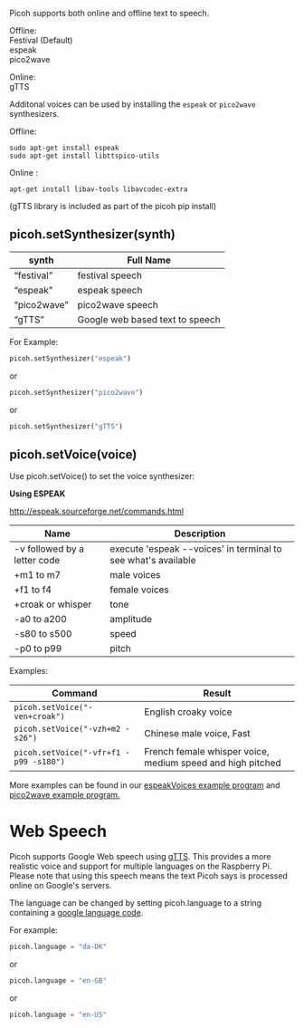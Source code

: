 Picoh supports both online and offline text to speech. 

Offline: <br>
Festival (Default) <br>
espeak <br>
pico2wave <br>

Online: <br>
gTTS <br>

Additonal voices can be used by installing the ```espeak``` or ```pico2wave``` synthesizers.

Offline:

 ```
 sudo apt-get install espeak
 sudo apt-get install libttspico-utils
 ```

Online :

 ```
 apt-get install libav-tools libavcodec-extra
 ```
 (gTTS library is included as part of the picoh pip install)
 
 
picoh.setSynthesizer(synth)
----------

| synth | Full Name |
|----|-------- |
| “festival” | festival speech |
| “espeak” | espeak speech |
| “pico2wave” | pico2wave speech |
| “gTTS” | Google web based text to speech |


For Example:
```python
picoh.setSynthesizer("espeak")
```

or 

```python
picoh.setSynthesizer("pico2wave")
```

or 

```python
picoh.setSynthesizer("gTTS")
```

picoh.setVoice(voice)
------

Use picoh.setVoice() to set the voice synthesizer:

<b>Using ESPEAK</b>

http://espeak.sourceforge.net/commands.html<br>

| Name| Description|
| --- |------|
| -v followed by a letter code| execute 'espeak --voices' in terminal to see what's available |
|   +m1 to m7   | male voices |
|   +f1 to f4   | female voices |
|   +croak or whisper   | tone |
|   -a0 to a200   | amplitude |
|   -s80 to s500   | speed |
|   -p0 to p99   | pitch |


Examples:<br>

| Command | Result |
| ------ | ------- |
| ``picoh.setVoice("-ven+croak")`` | English croaky voice |
| ``picoh.setVoice("-vzh+m2 -s26")`` | Chinese male voice, Fast |
| ``picoh.setVoice("-vfr+f1 -p99 -s180")`` | French female whisper voice, medium speed and high pitched |

More examples can be found in our [espeakVoices example program](https://github.com/ohbot/picoh-python/raw/master/examples/Pi/espeakVoices.py)  and  [pico2wave example program.](https://github.com/ohbot/picoh-python/raw/master/examples/Pi/pico2waveSpeech.py)


# Web Speech

Picoh supports Google Web speech using [gTTS](https://github.com/pndurette/gTTS). This provides a more realistic voice and support for multiple languages on the Raspberry Pi. Please note that using this speech means the text Picoh says is processed online on Google's servers. 

The language can be changed by setting picoh.language to a string containing a [google language code](https://cloud.google.com/speech-to-text/docs/languages).

For example:

```python
picoh.language = "da-DK"
```
or
```python
picoh.language = "en-GB"
```
or
```python
picoh.language = "en-US"
```

